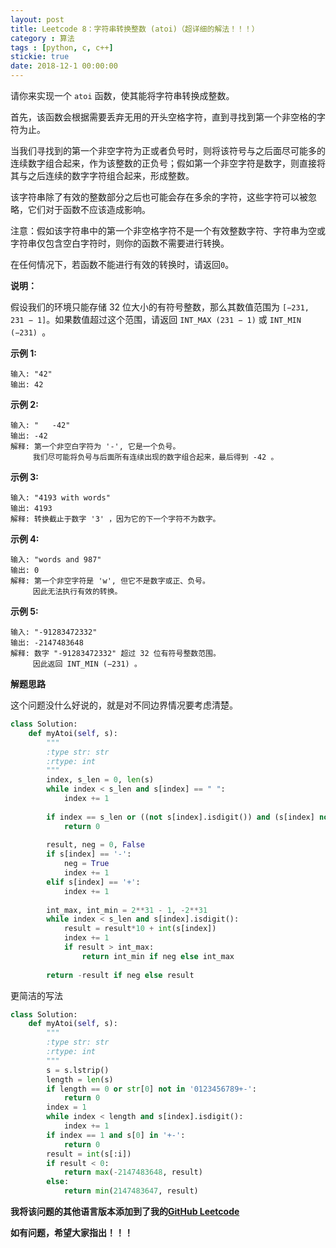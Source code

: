 ```yaml
---
layout: post
title: Leetcode 8：字符串转换整数 (atoi)（超详细的解法！！！）
category : 算法
tags : [python, c, c++]
stickie: true
date: 2018-12-1 00:00:00
---
```


请你来实现一个 `atoi` 函数，使其能将字符串转换成整数。

首先，该函数会根据需要丢弃无用的开头空格字符，直到寻找到第一个非空格的字符为止。

当我们寻找到的第一个非空字符为正或者负号时，则将该符号与之后面尽可能多的连续数字组合起来，作为该整数的正负号；假如第一个非空字符是数字，则直接将其与之后连续的数字字符组合起来，形成整数。

该字符串除了有效的整数部分之后也可能会存在多余的字符，这些字符可以被忽略，它们对于函数不应该造成影响。

注意：假如该字符串中的第一个非空格字符不是一个有效整数字符、字符串为空或字符串仅包含空白字符时，则你的函数不需要进行转换。

在任何情况下，若函数不能进行有效的转换时，请返回`0`。

**说明：**

假设我们的环境只能存储 32 位大小的有符号整数，那么其数值范围为 `[−231,  231 − 1]`。如果数值超过这个范围，请返回  `INT_MAX (231 − 1)` 或 `INT_MIN (−231) `。

**示例 1:**

```
输入: "42"
输出: 42
```

**示例 2:**

```
输入: "   -42"
输出: -42
解释: 第一个非空白字符为 '-', 它是一个负号。
     我们尽可能将负号与后面所有连续出现的数字组合起来，最后得到 -42 。
```

**示例 3:**

```
输入: "4193 with words"
输出: 4193
解释: 转换截止于数字 '3' ，因为它的下一个字符不为数字。
```

**示例 4:**

```
输入: "words and 987"
输出: 0
解释: 第一个非空字符是 'w', 但它不是数字或正、负号。
     因此无法执行有效的转换。
```

**示例 5:**

```
输入: "-91283472332"
输出: -2147483648
解释: 数字 "-91283472332" 超过 32 位有符号整数范围。 
     因此返回 INT_MIN (−231) 。
```

**解题思路**

这个问题没什么好说的，就是对不同边界情况要考虑清楚。

```python
class Solution:
    def myAtoi(self, s):
        """
        :type str: str
        :rtype: int
        """
        index, s_len = 0, len(s)
        while index < s_len and s[index] == " ":
            index += 1
            
        if index == s_len or ((not s[index].isdigit()) and (s[index] not in "+-")):
            return 0
        
        result, neg = 0, False
        if s[index] == '-':
            neg = True
            index += 1
        elif s[index] == '+':  
            index += 1
        
        int_max, int_min = 2**31 - 1, -2**31
        while index < s_len and s[index].isdigit():
            result = result*10 + int(s[index])
            index += 1 
            if result > int_max:
                return int_min if neg else int_max
                
        return -result if neg else result
```

更简洁的写法

```python
class Solution:
    def myAtoi(self, s):
        """
        :type str: str
        :rtype: int
        """
        s = s.lstrip()
        length = len(s)
        if length == 0 or str[0] not in '0123456789+-':
            return 0
        index = 1
        while index < length and s[index].isdigit():
            index += 1
        if index == 1 and s[0] in '+-':
            return 0
        result = int(s[:i])
        if result < 0:
            return max(-2147483648, result)
        else:
            return min(2147483647, result)
```

**我将该问题的其他语言版本添加到了我的[GitHub Leetcode](https://github.com/luliyucoordinate/Leetcode)**

**如有问题，希望大家指出！！！**